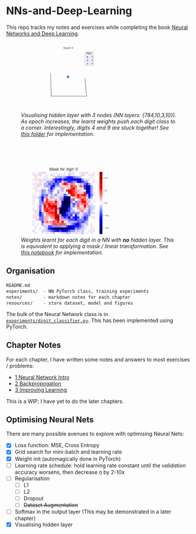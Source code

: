 # NNs-and-Deep-Learning

This repo tracks my notes and exercises while completing the book [Neural Networks and Deep Learning](http://neuralnetworksanddeeplearning.com/index.html).

<figure>
  <img src="./experiments/latent-space/latent_space.gif"  width="250" alt="weight masks">
  <figcaption><em>Visualising hidden layer with 3 nodes (NN layers: {784,10,3,10}). As epoch increases, the learnt weights push each digit class to a corner. Interestingly, digits 4 and 9 are stuck together! See <a href="./experiments/latent-space/">this folder</a> for implementation.</em></figcaption>
</figure>

<br/>
<br/>
<br/>

<figure>
  <img src="./resources/figures/digit_weights_mse.gif"  width="250" alt="weight masks">
  <figcaption><em>Weights learnt for each digit in a NN with <b>no</b> hidden layer. This is equivalent to applying a mask / linear transformation. See <a href="./experiments/chap1-no_hidden_layer-MSE_loss.ipynb">this notebook</a> for implementation.</em></figcaption>
</figure>

## Organisation

```
README.md
experiments/  - NN PyTorch class, training experiments
notes/        - markdown notes for each chapter
resources/    - store dataset, model and figures
```

The bulk of the Neural Network class is in [`experiments/digit_classifier.py`](experiments\digit_classifier.py). This has been implemented using PyTorch. 

## Chapter Notes

For each chapter, I have written some notes and answers to most exercises / problems:

- [1 Neural Network Intro](<notes/1 NNs Intro.md>)
- [2 Backpropogation](<notes/2 Backpropogation.md>)
- [3 Improving Learning](<notes/3 Improving Learning.md>)

This is a WIP; I have yet to do the later chapters.

## Optimising Neural Nets

There are many possible avenues to explore with optimising Neural Nets:

- [x] Loss function: MSE, Cross Entropy
- [x] Grid search for mini-batch and learning rate
- [x] Weight init (automagically done in PyTorch)
- [ ] Learning rate schedule: hold learning rate constant until the _validation_ accuracy worsens, then decrease $\eta$ by 2-10x
- [ ] Regularisation
  - [ ] L1
  - [ ] L2
  - [ ] Dropout
  - [ ] ~~Dataset Augmentation~~
- [ ] Softmax in the output layer (This may be demonstrated in a later chapter)
- [x] Visualising hidden layer
